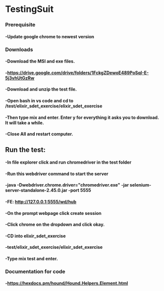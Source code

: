# TestingSuit

### Prerequisite
#### -Update google chrome to newest version

### Downloads
#### -Download the MSI and exe files. 
#### -https://drive.google.com/drive/folders/1FckgZDewoE489PoSqI-E-5j3vhUtGzRw
#### -Download and unzip the test file.
#### -Open bash in vs code and cd to /test/elixir_sdet_exercise/elixir_sdet_exercise
#### -Then type mix and enter. Enter y for everything it asks you to download. It will take a while.
#### -Close All and restart computer.

## Run the test:

#### -In file explorer click and run chromedriver in the test folder
#### -Run this webdriver command to start the server
#### -java -Dwebdriver.chrome.driver="chromedriver.exe" -jar selenium-server-standalone-2.45.0.jar -port 5555
#### -FE: http://127.0.0.1:5555/wd/hub
#### -On the prompt webpage click create session
#### -Click chrome on the dropdown and click okay.
#### -CD into elixir_sdet_exercise
#### -test/elixir_sdet_exercise/elixir_sdet_exercise
#### -Type mix test and enter.

### Documentation for code
#### -https://hexdocs.pm/hound/Hound.Helpers.Element.html
